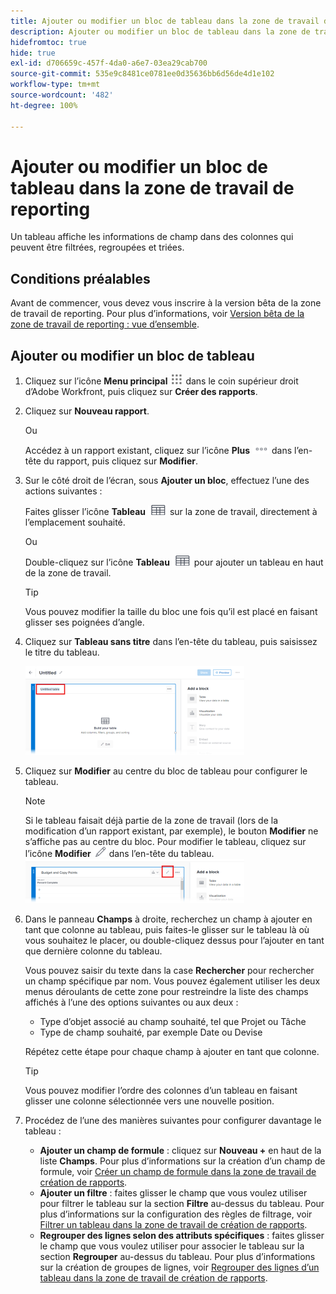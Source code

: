 ```yaml
---
title: Ajouter ou modifier un bloc de tableau dans la zone de travail de reporting
description: Ajouter ou modifier un bloc de tableau dans la zone de travail de reporting
hidefromtoc: true
hide: true
exl-id: d706659c-457f-4da0-a6e7-03ea29cab700
source-git-commit: 535e9c8481ce0781ee0d35636bb6d56de4d1e102
workflow-type: tm+mt
source-wordcount: '482'
ht-degree: 100%

---
```


# Ajouter ou modifier un bloc de tableau dans la zone de travail de reporting

Un tableau affiche les informations de champ dans des colonnes qui peuvent être filtrées, regroupées et triées.

## Conditions préalables

Avant de commencer, vous devez vous inscrire à la version bêta de la zone de travail de reporting. Pour plus d’informations, voir [Version bêta de la zone de travail de reporting : vue d’ensemble](/help/quicksilver/product-announcements/betas/canvas-dashboards-beta/reporting-canvas-beta-overview.md).

## Ajouter ou modifier un bloc de tableau

1. Cliquez sur l’icône **Menu principal** ![](assets/main-menu-icon.png) dans le coin supérieur droit d’Adobe Workfront, puis cliquez sur **Créer des rapports**.
1. Cliquez sur **Nouveau rapport**.

   Ou

   Accédez à un rapport existant, cliquez sur l’icône **Plus** ![](assets/more-icon-27x15.png) dans l’en-tête du rapport, puis cliquez sur **Modifier**.

1. Sur le côté droit de l’écran, sous **Ajouter un bloc**, effectuez l’une des actions suivantes :

   Faites glisser l’icône **Tableau** ![](assets/table-icon.png) sur la zone de travail, directement à l’emplacement souhaité.

   Ou

   Double-cliquez sur l’icône **Tableau** ![](assets/table-icon.png) pour ajouter un tableau en haut de la zone de travail.

   >[!TIP]
   >
   >Vous pouvez modifier la taille du bloc une fois qu’il est placé en faisant glisser ses poignées d’angle.

1. Cliquez sur **Tableau sans titre** dans l’en-tête du tableau, puis saisissez le titre du tableau.

   ![](assets/table-name-350x142.png)

1. Cliquez sur **Modifier** au centre du bloc de tableau pour configurer le tableau.

   >[!NOTE]
   >
   >Si le tableau faisait déjà partie de la zone de travail (lors de la modification d’un rapport existant, par exemple), le bouton **Modifier** ne s’affiche pas au centre du bloc. Pour modifier le tableau, cliquez sur l’icône **Modifier** ![](assets/edit-icon.png) dans l’en-tête du tableau.
   >![](assets/edit-icon-table-header-350x71.png)

1. Dans le panneau **Champs** à droite, recherchez un champ à ajouter en tant que colonne au tableau, puis faites-le glisser sur le tableau là où vous souhaitez le placer, ou double-cliquez dessus pour l’ajouter en tant que dernière colonne du tableau.

   Vous pouvez saisir du texte dans la case **Rechercher** pour rechercher un champ spécifique par nom. Vous pouvez également utiliser les deux menus déroulants de cette zone pour restreindre la liste des champs affichés à l’une des options suivantes ou aux deux :

   * Type d’objet associé au champ souhaité, tel que Projet ou Tâche
   * Type de champ souhaité, par exemple Date ou Devise

   Répétez cette étape pour chaque champ à ajouter en tant que colonne.

   >[!TIP]
   >
   >Vous pouvez modifier l’ordre des colonnes d’un tableau en faisant glisser une colonne sélectionnée vers une nouvelle position.

1. Procédez de l’une des manières suivantes pour configurer davantage le tableau :

   * **Ajouter un champ de formule** : cliquez sur **Nouveau +** en haut de la liste **Champs**. Pour plus d’informations sur la création d’un champ de formule, voir [Créer un champ de formule dans la zone de travail de création de rapports](../../../reports-and-dashboards/reporting-canvas/table-blocks/create-formula-field.md).
   * **Ajouter un filtre** : faites glisser le champ que vous voulez utiliser pour filtrer le tableau sur la section **Filtre** au-dessus du tableau. Pour plus d’informations sur la configuration des règles de filtrage, voir [Filtrer un tableau dans la zone de travail de création de rapports](../../../reports-and-dashboards/reporting-canvas/table-blocks/configure-filter-rules-for-table.md).
   * **Regrouper des lignes selon des attributs spécifiques** : faites glisser le champ que vous voulez utiliser pour associer le tableau sur la section **Regrouper** au-dessus du tableau. Pour plus d’informations sur la création de groupes de lignes, voir [Regrouper des lignes d’un tableau dans la zone de travail de création de rapports](../../../reports-and-dashboards/reporting-canvas/table-blocks/group-rows-in-table.md).
